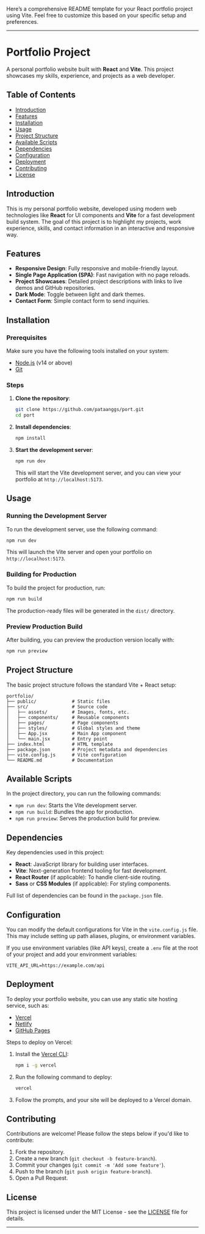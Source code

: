 Here’s a comprehensive README template for your React portfolio project using Vite. Feel free to customize this based on your specific setup and preferences.

---

# Portfolio Project

A personal portfolio website built with **React** and **Vite**. This project showcases my skills, experience, and projects as a web developer.

## Table of Contents
- [Introduction](#introduction)
- [Features](#features)
- [Installation](#installation)
- [Usage](#usage)
- [Project Structure](#project-structure)
- [Available Scripts](#available-scripts)
- [Dependencies](#dependencies)
- [Configuration](#configuration)
- [Deployment](#deployment)
- [Contributing](#contributing)
- [License](#license)

## Introduction

This is my personal portfolio website, developed using modern web technologies like **React** for UI components and **Vite** for a fast development build system. The goal of this project is to highlight my projects, work experience, skills, and contact information in an interactive and responsive way.

## Features

- **Responsive Design**: Fully responsive and mobile-friendly layout.
- **Single Page Application (SPA)**: Fast navigation with no page reloads.
- **Project Showcases**: Detailed project descriptions with links to live demos and GitHub repositories.
- **Dark Mode**: Toggle between light and dark themes.
- **Contact Form**: Simple contact form to send inquiries.

## Installation

### Prerequisites

Make sure you have the following tools installed on your system:

- [Node.js](https://nodejs.org/) (v14 or above)
- [Git](https://git-scm.com/)

### Steps

1. **Clone the repository**:

    ```bash
    git clone https://github.com/pataanggs/port.git
    cd port
    ```

2. **Install dependencies**:

    ```bash
    npm install
    ```

3. **Start the development server**:

    ```bash
    npm run dev
    ```

    This will start the Vite development server, and you can view your portfolio at `http://localhost:5173`.

## Usage

### Running the Development Server

To run the development server, use the following command:

```bash
npm run dev
```

This will launch the Vite server and open your portfolio on `http://localhost:5173`.

### Building for Production

To build the project for production, run:

```bash
npm run build
```

The production-ready files will be generated in the `dist/` directory.

### Preview Production Build

After building, you can preview the production version locally with:

```bash
npm run preview
```

## Project Structure

The basic project structure follows the standard Vite + React setup:

```
portfolio/
├── public/             # Static files
├── src/                # Source code
│   ├── assets/         # Images, fonts, etc.
│   ├── components/     # Reusable components
│   ├── pages/          # Page components
│   ├── styles/         # Global styles and theme
│   ├── App.jsx         # Main App component
│   └── main.jsx        # Entry point
├── index.html          # HTML template
├── package.json        # Project metadata and dependencies
├── vite.config.js      # Vite configuration
└── README.md           # Documentation
```

## Available Scripts

In the project directory, you can run the following commands:

- `npm run dev`: Starts the Vite development server.
- `npm run build`: Bundles the app for production.
- `npm run preview`: Serves the production build for preview.

## Dependencies

Key dependencies used in this project:

- **React**: JavaScript library for building user interfaces.
- **Vite**: Next-generation frontend tooling for fast development.
- **React Router** (if applicable): To handle client-side routing.
- **Sass** or **CSS Modules** (if applicable): For styling components.

Full list of dependencies can be found in the `package.json` file.

## Configuration

You can modify the default configurations for Vite in the `vite.config.js` file. This may include setting up path aliases, plugins, or environment variables.

If you use environment variables (like API keys), create a `.env` file at the root of your project and add your environment variables:

```
VITE_API_URL=https://example.com/api
```

## Deployment

To deploy your portfolio website, you can use any static site hosting service, such as:

- [Vercel](https://vercel.com/)
- [Netlify](https://www.netlify.com/)
- [GitHub Pages](https://pages.github.com/)

Steps to deploy on Vercel:

1. Install the [Vercel CLI](https://vercel.com/cli):

    ```bash
    npm i -g vercel
    ```

2. Run the following command to deploy:

    ```bash
    vercel
    ```

3. Follow the prompts, and your site will be deployed to a Vercel domain.

## Contributing

Contributions are welcome! Please follow the steps below if you'd like to contribute:

1. Fork the repository.
2. Create a new branch (`git checkout -b feature-branch`).
3. Commit your changes (`git commit -m 'Add some feature'`).
4. Push to the branch (`git push origin feature-branch`).
5. Open a Pull Request.

## License

This project is licensed under the MIT License - see the [LICENSE](LICENSE) file for details.

---